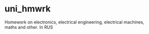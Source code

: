 # uni_hmwrk
 Homework on electronics, electrical engineering, electrical machines, maths and other. In RUS
